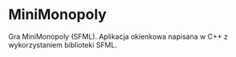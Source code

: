 # MiniMonopoly
Gra MiniMonopoly (SFML).
Aplikacja okienkowa napisana w C++ z wykorzystaniem biblioteki SFML.
